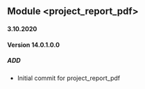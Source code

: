 ## Module <project_report_pdf>

#### 3.10.2020
#### Version 14.0.1.0.0
##### ADD
- Initial commit for project_report_pdf

